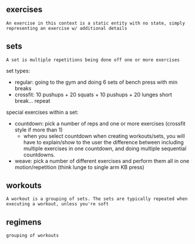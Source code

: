 ## exercises

`An exercise in this context is a static entity with no state, simply representing an exercise w/ additional details`

## sets

`A set is multiple repetitions being done off one or more exercises`

set types:

- regular: going to the gym and doing 6 sets of bench press with min breaks
- crossfit: 10 pushups + 20 squats + 10 pushups + 20 lunges short break... repeat

special exercises within a set:

- countdown: pick a number of reps and one or more exercises (crossfit style if more than 1)
  - when you select countdown when creating workouts/sets, you will have to explain/show to the user the difference between including multiple exercises in one countdown, and doing multiple sequential countdowns.
- weave: pick a number of different exercises and perform them all in one motion/repetition (think lunge to single arm KB press)

## workouts

`A workout is a grouping of sets. The sets are typically repeated when executing a workout, unless you're soft`

## regimens

`grouping of workouts`
